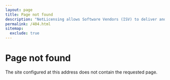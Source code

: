 ```yaml
---
layout: page
title: Page not found
description: "NetLicensing allows Software Vendors (ISV) to deliver and activate product licenses online and provides the ability to adopt numerous ready-to-use licensing models"
permalink: /404.html
sitemap:
  exclude: true
---
```

<div class="row NL_banner">
    <div class="col-md-6 col-md-offset-3 NL_about_page">
        <h1>Page not found</h1>
        <span>The site configured at this address does not contain the requested page.</span>
    </div>
</div>
